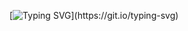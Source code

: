 [![Typing SVG](https://readme-typing-svg.demolab.com?font=Fira+Code&duration=2000&pause=200&color=0F973F&background=2C2C2C&center=true&vCenter=true&multiline=true&width=500&height=70&lines=Ol%C3%A1!+;Meu+nome+%C3%A9+Osmar+Bruno!)](https://git.io/typing-svg)

<!--
**BRun0442/BRun0442** is a ✨ _special_ ✨ repository because its `README.md` (this file) appears on your GitHub profile.

Here are some ideas to get you started:

- 🔭 I’m currently working on ...
- 🌱 I’m currently learning ...
- 👯 I’m looking to collaborate on ...
- 🤔 I’m looking for help with ...
- 💬 Ask me about ...
- 📫 How to reach me: ...
- 😄 Pronouns: ...
- ⚡ Fun fact: ...
-->
